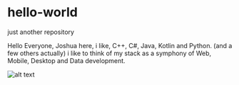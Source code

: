 # hello-world
just another repository

Hello Everyone,
Joshua here, i like, C++, C#, Java, Kotlin and Python. (and a few others actually)
i like to think of my stack as a symphony of Web, Mobile, Desktop and Data development.

![alt text](https://pikado.se/wp-content/uploads/2019/09/helloWorld.png)
